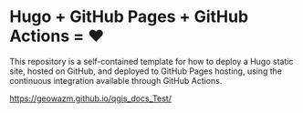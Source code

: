 # Hugo + GitHub Pages + GitHub Actions = ❤️

This repository is a self-contained template for how to deploy a
Hugo static site, hosted on GitHub, and deployed to GitHub Pages hosting,
using the continuous integration available through GitHub Actions.


https://geowazm.github.io/qgis_docs_Test/
